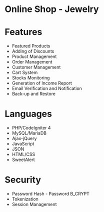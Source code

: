 # Online Shop - Jewelry
# Features
* Featured Products
* Adding of Discounts
* Product Management
* Order Management
* Customer Management
* Cart System
* Stocks Monitoring
* Generation of Income Report
* Email Verification and Notification
* Back-up and Restore

# Languages
* PHP/CodeIgniter 4
* MySQL/MariaDB
* Ajax-jQuery
* JavaScript
* JSON
* HTML/CSS
* SweetAlert

# Security
* Password Hash - Password B_CRYPT
* Tokenization
* Session Management
